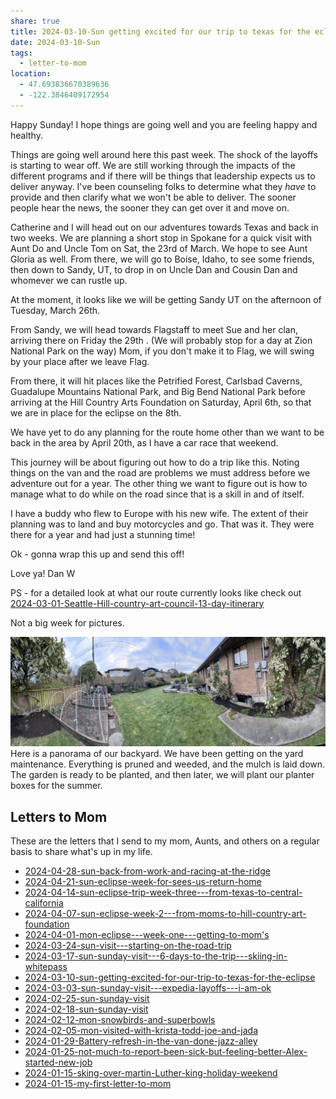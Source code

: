 ```yaml
---
share: true
title: 2024-03-10-Sun getting excited for our trip to texas for the eclipse
date: 2024-03-10-Sun
tags:
  - letter-to-mom
location:
  - 47.693836670389636
  - -122.3846409172954
---
```


Happy Sunday! I hope things are going well and you are feeling happy and healthy.   

Things are going well around here this past week.   The shock of the layoffs is starting to wear off. We are still working through the impacts of the different programs and if there will be things that leadership expects us to deliver anyway.    I've been counseling folks to determine what they _have_ to provide and then clarify what we won't be able to deliver.   The sooner people hear the news, the sooner they can get over it and move on.

Catherine and I will head out on our adventures towards Texas and back in two weeks.   We are planning a short stop in Spokane for a quick visit with Aunt Do and Uncle Tom on Sat, the 23rd of March. We hope to see Aunt Gloria as well.   From there, we will go to Boise, Idaho, to see some friends, then down to Sandy, UT, to drop in on Uncle Dan and Cousin Dan and whomever we can rustle up.  

At the moment, it looks like we will be getting Sandy UT on the afternoon of Tuesday, March 26th.  

From Sandy, we will head towards Flagstaff to meet Sue and her clan, arriving there on Friday the 29th .   (We will probably stop for a day at Zion National Park on the way)  Mom, if you don't make it to Flag, we will swing by your place after we leave Flag.  

From there, it will hit places like the Petrified Forest, Carlsbad Caverns, Guadalupe Mountains National Park, and Big Bend National Park before arriving at the Hill Country Arts Foundation on Saturday, April 6th, so that we are in place for the eclipse on the 8th.

We have yet to do any planning for the route home other than we want to be back in the area by April 20th, as I have a car race that weekend.

This journey will be about figuring out how to do a trip like this. Noting things on the van and the road are problems we must address before we adventure out for a year.   The other thing we want to figure out is how to manage what to do while on the road since that is a skill in and of itself.  

I have a buddy who flew to Europe with his new wife. The extent of their planning was to land and buy motorcycles and go. That was it. They were there for a year and had just a stunning time!


Ok - gonna wrap this up and send this off!

Love ya!
Dan W

PS - for a detailed look at what our route currently looks like check out [2024-03-01-Seattle-Hill-country-art-council-13-day-itinerary](../trip-reports/2024-03-01-Seattle-Hill-country-art-council-13-day-itinerary.md)


Not a big week for pictures.

![C84E58C6-5BC5-4C65-B005-D21CB0E5B5C0_1_105_c](../attachments/C84E58C6-5BC5-4C65-B005-D21CB0E5B5C0_1_105_c.jpeg)
Here is a panorama of our backyard.   We have been getting on the yard maintenance.  Everything is pruned and weeded, and the mulch is laid down.  The garden is ready to be planted, and then later, we will plant our planter boxes for the summer.





## Letters to Mom
These are the letters that I send to my mom, Aunts, and others on a regular basis to share what's up in my life.
- [2024-04-28-sun-back-from-work-and-racing-at-the-ridge](./2024-04-28-sun-back-from-work-and-racing-at-the-ridge.md)
- [2024-04-21-sun-eclipse-week-for-sees-us-return-home](./2024-04-21-sun-eclipse-week-for-sees-us-return-home.md)
- [2024-04-14-sun-eclipse-trip-week-three---from-texas-to-central-california](./2024-04-14-sun-eclipse-trip-week-three---from-texas-to-central-california.md)
- [2024-04-07-sun-eclipse-week-2---from-moms-to-hill-country-art-foundation](./2024-04-07-sun-eclipse-week-2---from-moms-to-hill-country-art-foundation.md)
- [2024-04-01-mon-eclipse---week-one---getting-to-mom's](./2024-04-01-mon-eclipse---week-one---getting-to-mom's.md)
- [2024-03-24-sun-visit---starting-on-the-road-trip](./2024-03-24-sun-visit---starting-on-the-road-trip.md)
- [2024-03-17-sun-sunday-visit---6-days-to-the-trip---skiing-in-whitepass](./2024-03-17-sun-sunday-visit---6-days-to-the-trip---skiing-in-whitepass.md)
- [2024-03-10-sun-getting-excited-for-our-trip-to-texas-for-the-eclipse](2024-03-10-sun-getting-excited-for-our-trip-to-texas-for-the-eclipse.md)
- [2024-03-03-sun-sunday-visit---expedia-layoffs---i-am-ok](./2024-03-03-sun-sunday-visit---expedia-layoffs---i-am-ok.md)
- [2024-02-25-sun-sunday-visit](./2024-02-25-sun-sunday-visit.md)
- [2024-02-18-sun-sunday-visit](./2024-02-18-sun-sunday-visit.md)
- [2024-02-12-mon-snowbirds-and-superbowls](./2024-02-12-mon-snowbirds-and-superbowls.md)
- [2024-02-05-mon-visited-with-krista-todd-joe-and-jada](./2024-02-05-mon-visited-with-krista-todd-joe-and-jada.md)
- [2024-01-29-Battery-refresh-in-the-van-done-jazz-alley](./2024-01-29-Battery-refresh-in-the-van-done-jazz-alley.md)
- [2024-01-25-not-much-to-report-been-sick-but-feeling-better-Alex-started-new-job](./2024-01-25-not-much-to-report-been-sick-but-feeling-better-Alex-started-new-job.md)
- [2024-01-15-sking-over-martin-Luther-king-holiday-weekend](./2024-01-15-sking-over-martin-Luther-king-holiday-weekend.md)
- [2024-01-15-my-first-letter-to-mom](./2024-01-15-my-first-letter-to-mom.md)

